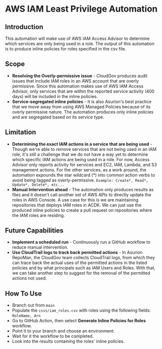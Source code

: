 # AWS IAM Least Privilege Automation

## Introduction
This automation will make use of AWS IAM Access Advisor to determine which services are only being used in a role. The output of this automation is to produce inline policies for roles specified in the csv file. 

## Scope
- **Resolving the Overly-permissive issue** - CloudGov produces audit issues that include IAM roles in an AWS account that are overly permissive. Since this automation makes use of AWS IAM Access Advisor, only services that are within the reported service activity (400 days) will be included in the inline policies.
- **Service-segregated inline policies** - It is also Asurion's best practice that we move away from using AWS Managed Policies because of its overly permissive nature. The automation produces only inline policies and are segregated based on its service type.

## Limitation
- **Determining the exact IAM actions in a service that are being used** - Though we're able to remove services that are not being used in an IAM role, it's still a challenge that we do not have a way yet to determine which specific IAM actions are being used in a role. For now, Access Advisor only reports activity for services and EC2, IAM, Lambda, and S3 management actions. For the other services, as a work around, the automation expounds the star wildcard (*) into common action verbs to avoid being tagged as overly-permissive. ```Example: Create*, Read*, Update*, Delete*, etc...``` 
- **Manual Intervention ahead** - The automation only produces results as files and it doesn't call another set of AWS APIs to directly update the roles in AWS Console. A use case for this is we are maintaining repositories that deploys IAM roles in ACDK. We can just use the produced inline policies to create a pull request on repositories where the IAM roles are residing.

## Future Capabilities
- **Implement a scheduled run** - Continuously run a GitHub workflow to reduce manual intervention.
- **Use CloudTrail logs to track back permitted actions** - In Asurion RepoMan, the CloudGov team collects CloudTrail logs, from which they can trace back the actual uses of the permitted actions in the listed policies and by what principals such as IAM Users and Roles. With that, we can take another step to suggest for the removal of the permitted actions not used.

## How To Use
- Branch out from ```main``` 
- Populate the ```csvs/iam_roles.csv``` with roles using the following fields: ```RoleName, Arn```
- Go to GitHub Action, then select **Generate Inline Policies for Roles** workflow.
- Point it to your branch and choose an environment.
- Wait for it the workflow to be completed.
- Look into the results containing the roles' inline policies.